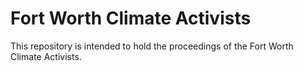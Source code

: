 # Fort Worth Climate Activists
This repository is intended to hold the proceedings of the Fort Worth Climate Activists.
